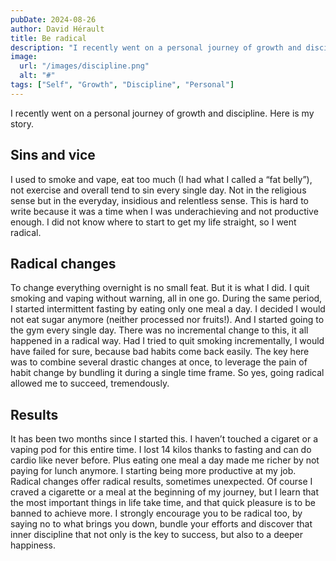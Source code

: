 ```yaml
---
pubDate: 2024-08-26
author: David Hérault
title: Be radical
description: "I recently went on a personal journey of growth and discipline. Here is my story."
image:
  url: "/images/discipline.png"
  alt: "#"
tags: ["Self", "Growth", "Discipline", "Personal"]
---
```


I recently went on a personal journey of growth and discipline. Here is my story.

## Sins and vice

I used to smoke and vape, eat too much (I had what I called a “fat belly”), not exercise and overall tend to sin every single day. Not in the religious sense but in the everyday, insidious and relentless sense. This is hard to write because it was a time when I was underachieving and not productive enough. I did not know where to start to get my life straight, so I went radical.

## Radical changes

To change everything overnight is no small feat. But it is what I did. I quit smoking and vaping without warning, all in one go. During the same period, I started intermittent fasting by eating only one meal a day. I decided I would not eat sugar anymore (neither processed nor fruits!). And I started going to the gym every single day. There was no incremental change to this, it all happened in a radical way. Had I tried to quit smoking incrementally, I would have failed for sure, because bad habits come back easily. The key here was to combine several drastic changes at once, to leverage the pain of habit change by bundling it during a single time frame. So yes, going radical allowed me to succeed, tremendously.

## Results

It has been two months since I started this. I haven’t touched a cigaret or a vaping pod for this entire time. I lost 14 kilos thanks to fasting and can do cardio like never before. Plus eating one meal a day made me richer by not paying for lunch anymore. I starting being more productive at my job. Radical changes offer radical results, sometimes unexpected. Of course I craved a cigarette or a meal at the beginning of my journey, but I learn that the most important things in life take time, and that quick pleasure is to be banned to achieve more. I strongly encourage you to be radical too, by saying no to what brings you down, bundle your efforts and discover that inner discipline that not only is the key to success, but also to a deeper happiness.
